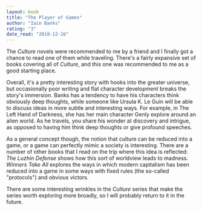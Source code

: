 ```yaml
---
layout: book
title: "The Player of Games"
author: "Iain Banks"
rating: "3"
date_read: "2018-12-16"
---
```


The *Culture* novels were recommended to me by a friend and I finally got a
chance to read one of them while traveling. There's a fairly expansive set of
books covering all of *Culture*, and this one was recommended to me as a good
starting place.

Overall, it's a pretty interesting story with hooks into the greater universe,
but occasionally poor writing and flat character development breaks the story's
immersion.  Banks has a tendency to have his characters think obviously deep
thoughts, while someone like Ursula K. Le Guin will be able to discuss ideas in
more subtle and interesting ways. For example, in The Left Hand of Darkness, she
has her main character Genly explore around an alien world. As he travels, you
share his wonder at discovery and intrigue, as opposed to having him think deep
thoughts or give profound speeches.

As a general concept though, the notion that culture can be reduced into a game,
or a game can perfectly mimic a society is interesting. There are a number of
other books that I read on the trip where this idea is reflected: *The Luzhin
Defense* shows how this sort of worldview leads to madness. *Winners Take All*
explores the ways in which modern capitalism has been reduced into a game in
some ways with fixed rules (the so-called "protocols") and obvious victors.

There are some interesting wrinkles in the *Culture* series that make the series
worth exploring more broadly, so I will probably return to it in the future.

